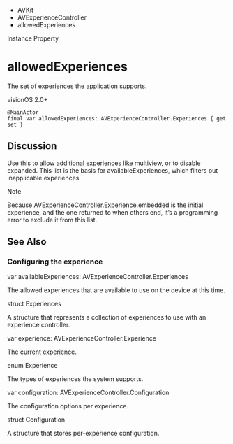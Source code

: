 

- AVKit
- AVExperienceController
-  allowedExperiences 

Instance Property

# allowedExperiences

The set of experiences the application supports.

visionOS 2.0+

``` source
@MainActor
final var allowedExperiences: AVExperienceController.Experiences { get set }
```

## Discussion

Use this to allow additional experiences like multiview, or to disable expanded. This list is the basis for availableExperiences, which filters out inapplicable experiences.

Note

Because AVExperienceController.Experience.embedded is the initial experience, and the one returned to when others end, it’s a programming error to exclude it from this list.

## See Also

### Configuring the experience

var availableExperiences: AVExperienceController.Experiences

The allowed experiences that are available to use on the device at this time.

struct Experiences

A structure that represents a collection of experiences to use with an experience controller.

var experience: AVExperienceController.Experience

The current experience.

enum Experience

The types of experiences the system supports.

var configuration: AVExperienceController.Configuration

The configuration options per experience.

struct Configuration

A structure that stores per-experience configuration.

